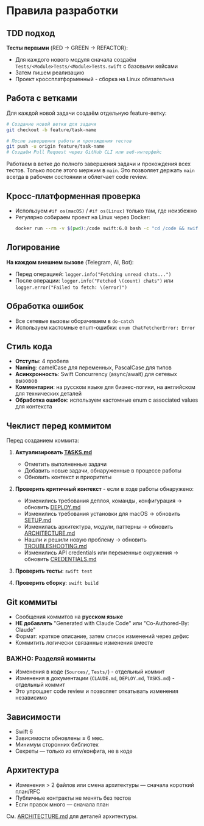 # Правила разработки

## TDD подход

**Тесты первыми** (RED → GREEN → REFACTOR):
- Для каждого нового модуля сначала создаём `Tests/<Module>Tests/<Module>Tests.swift` с базовыми кейсами
- Затем пишем реализацию
- Проект кроссплатформенный - сборка на Linux обязательна

## Работа с ветками

Для каждой новой задачи создаём отдельную feature-ветку:

```bash
# Создание новой ветки для задачи
git checkout -b feature/task-name

# После завершения работы и прохождения тестов
git push -u origin feature/task-name
# Создаём Pull Request через GitHub CLI или веб-интерфейс
```

Работаем в ветке до полного завершения задачи и прохождения всех тестов. Только после этого мержим в `main`. Это позволяет держать `main` всегда в рабочем состоянии и облегчает code review.

## Кросс-платформенная проверка

- Используем `#if os(macOS)` / `#if os(Linux)` только там, где неизбежно
- Регулярно собираем проект на Linux через Docker:
  ```bash
  docker run --rm -v $(pwd):/code swift:6.0 bash -c "cd /code && swift build"
  ```

## Логирование

**На каждом внешнем вызове** (Telegram, AI, Bot):
- Перед операцией: `logger.info("Fetching unread chats...")`
- После операции: `logger.info("Fetched \(count) chats")` или `logger.error("Failed to fetch: \(error)")`

## Обработка ошибок

- Все сетевые вызовы оборачиваем в `do-catch`
- Используем кастомные enum-ошибки: `enum ChatFetcherError: Error`

## Стиль кода

- **Отступы**: 4 пробела
- **Naming**: camelCase для переменных, PascalCase для типов
- **Асинхронность**: Swift Concurrency (async/await) для сетевых вызовов
- **Комментарии**: на русском языке для бизнес-логики, на английском для технических деталей
- **Обработка ошибок**: используем кастомные enum с associated values для контекста

## Чеклист перед коммитом

Перед созданием коммита:

1. **Актуализировать [TASKS.md](TASKS.md)**
   - Отметить выполненные задачи
   - Добавить новые задачи, обнаруженные в процессе работы
   - Обновить контекст и приоритеты

2. **Проверить критичный контекст** - если в ходе работы обнаружено:
   - Изменились требования деплоя, команды, конфигурация → обновить [DEPLOY.md](DEPLOY.md)
   - Изменились требования установки для macOS → обновить [SETUP.md](SETUP.md)
   - Изменилась архитектура, модули, паттерны → обновить [ARCHITECTURE.md](ARCHITECTURE.md)
   - Нашли и решили новую проблему → обновить [TROUBLESHOOTING.md](TROUBLESHOOTING.md)
   - Изменились API credentials или переменные окружения → обновить [CREDENTIALS.md](CREDENTIALS.md)

3. **Проверить тесты**: `swift test`

4. **Проверить сборку**: `swift build`

## Git коммиты

- Сообщения коммитов на **русском языке**
- **НЕ добавлять** "Generated with Claude Code" или "Co-Authored-By: Claude"
- Формат: краткое описание, затем список изменений через дефис
- Коммитить логически связанные изменения вместе

### ВАЖНО: Разделяй коммиты

- Изменения в коде (`Sources/`, `Tests/`) - отдельный коммит
- Изменения в документации (`CLAUDE.md`, `DEPLOY.md`, `TASKS.md`) - отдельный коммит
- Это упрощает code review и позволяет откатывать изменения независимо

## Зависимости

- Swift 6
- Зависимости обновлены ≤ 6 мес.
- Минимум сторонних библиотек
- Секреты — только из env/конфига, не в коде

## Архитектура

- Изменения > 2 файлов или смена архитектуры — сначала короткий план/RFC
- Публичные контракты не менять без тестов
- Если правок много — сначала план

См. [ARCHITECTURE.md](ARCHITECTURE.md) для деталей архитектуры.

